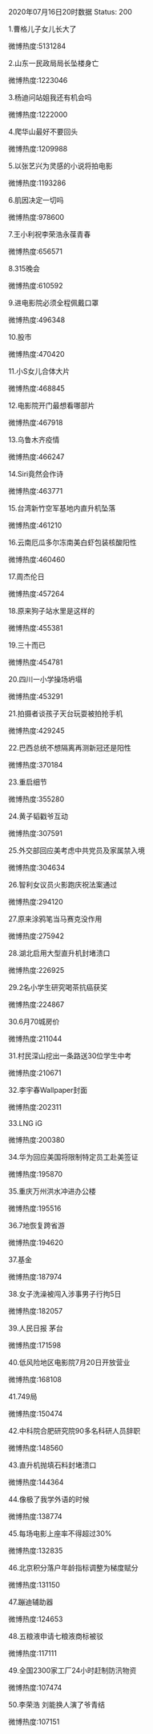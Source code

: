 2020年07月16日20时数据
Status: 200

1.曹格儿子女儿长大了

微博热度:5131284

2.山东一民政局局长坠楼身亡

微博热度:1223046

3.杨迪问站姐我还有机会吗

微博热度:1222000

4.爬华山最好不要回头

微博热度:1209988

5.以张艺兴为灵感的小说将拍电影

微博热度:1193286

6.肌因决定一切吗

微博热度:978600

7.王小利祝李荣浩永葆青春

微博热度:656571

8.315晚会

微博热度:610592

9.进电影院必须全程佩戴口罩

微博热度:496348

10.股市

微博热度:470420

11.小S女儿合体大片

微博热度:468845

12.电影院开门最想看哪部片

微博热度:467918

13.乌鲁木齐疫情

微博热度:466247

14.Siri竟然会作诗

微博热度:463771

15.台湾新竹空军基地内直升机坠落

微博热度:461210

16.云南厄瓜多尔冻南美白虾包装核酸阳性

微博热度:460460

17.周杰伦日

微博热度:457264

18.原来狗子站水里是这样的

微博热度:455381

19.三十而已

微博热度:454781

20.四川一小学操场坍塌

微博热度:453291

21.拍摄者谈孩子天台玩耍被拍抢手机

微博热度:429245

22.巴西总统不想隔离再测新冠还是阳性

微博热度:370184

23.重启细节

微博热度:355280

24.黄子韬戳爷互动

微博热度:307591

25.外交部回应美考虑中共党员及家属禁入境

微博热度:304634

26.智利女议员火影跑庆祝法案通过

微博热度:294120

27.原来涂鸦笔当马赛克没作用

微博热度:275942

28.湖北启用大型直升机封堵溃口

微博热度:226925

29.2名小学生研究喝茶抗癌获奖

微博热度:224867

30.6月70城房价

微博热度:211044

31.村民深山挖出一条路送30位学生中考

微博热度:210671

32.李宇春Wallpaper封面

微博热度:202311

33.LNG iG

微博热度:200380

34.华为回应美国将限制特定员工赴美签证

微博热度:195870

35.重庆万州洪水冲进办公楼

微博热度:195516

36.7地恢复跨省游

微博热度:194620

37.基金

微博热度:187974

38.女子洗澡被闯入涉事男子行拘5日

微博热度:182057

39.人民日报 茅台

微博热度:171598

40.低风险地区电影院7月20日开放营业

微博热度:168108

41.749局

微博热度:150474

42.中科院合肥研究院90多名科研人员辞职

微博热度:148560

43.直升机抛填石料封堵溃口

微博热度:144364

44.像极了我学外语的时候

微博热度:138774

45.每场电影上座率不得超过30%

微博热度:132835

46.北京积分落户年龄指标调整为梯度赋分

微博热度:131150

47.蹦迪辅助器

微博热度:124653

48.五粮液申请七粮液商标被驳

微博热度:117111

49.全国2300家工厂24小时赶制防汛物资

微博热度:107474

50.李荣浩 刘能换人演了爷青结

微博热度:107151

